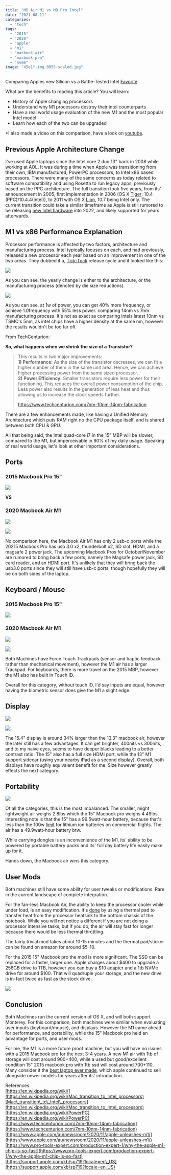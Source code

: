 ```yaml
---
title: "MB Air M1 vs MB Pro Intel"
date: "2021-08-11"
categories: 
  - "tech"
tags: 
  - "2015"
  - "2020"
  - "apple"
  - "m1"
  - "macbook-air"
  - "macbook-pro"
  - "nvme"
image: "45e1f-img_0955-scaled.jpg"
---
```


Comparing Apples new Silicon vs a Battle-Tested Intel [Favorite](https://www.laptopmag.com/articles/macbook-pro-2015-is-best-macbook-in-2017?fbclid=IwAR2BD1IYgehJPW7S1fnEIBKtDMhsJYKEHkWcCPrTOe3iC67Q0RIH9tWANwc)

What are the benefits to reading this article? You will learn:

- History of Apple changing processors
- Understand why M1 processors destroy their intel counterparts
- Have a real world usage evaluation of the new M1 and the most popular Intel model
- Learn how each of the two can be upgraded

\*I also made a video on this comparison, have a look on [youtube](https://youtu.be/k1sG90EGTgo).

## Previous Apple Architecture Change

I've used Apple laptops since the Intel core 2 duo 13" back in 2008 while working at AOL. It was during a time when Apple was transitioning from their own, IBM manufactured, PowerPC processors, to Intel x86 based processors. There were many of the same concerns as today related to software compatibility and using Rosetta to run legacy apps, previously based on the PPC architecture. The full transition took five years, from its' announcement in 2005, first implementation in 2006 (OS X [Tiger](https://en.wikipedia.org/wiki/Mac_OS_X_Tiger): 10.4 (PPC)/10.4.4(Intel)), to 2011 with OS X [Lion](https://en.wikipedia.org/wiki/OS_X_Lion), 10.7 being Intel only. The current transition could take a similar timeframe as Apple is still rumored to be releasing [new Intel hardware](https://www.macrumors.com/2021/07/26/mac-pro-2022-intel-ice-lake-xeon-chips/) into 2022, and likely supported for years afterwards.

## M1 vs x86 Performance Explanation

Processor performance is affected by two factors, architecture and manufacturing process. Intel typically focuses on each, and had previously, released a new processor each year based on an improvement in one of the two areas. They dubbed it a, [Tick-Tock](https://en.wikipedia.org/wiki/Tick–tock_model) release cycle and it looked like this:

![](images/8f060-tick-tock-model-representation-7.png)

As you can see, the yearly change is either to the architecture, or the manufacturing process (denoted by die size reductions).

![](images/6ab46-iedm-2017-gf-7nm-power-vs-frequency-2f6t-1024x652-1.png)

As you can see, at 1w of power, you can get 40% more frequency, or achieve 1.0frequency with 55% less power. comparing 14nm vs 7nm manufacturing process. It's not as exact as comparing Intels latest 10nm vs TSMC's 5nm, as intel chips have a higher density at the same nm, however the results wouldn't be too far off.

From TechCenturion:

**So, what happens when we shrink the size of a Transistor?**

> This results in two major improvements:  
> **1) Performance:** As the size of the transistor decreases, we can fit a higher number of them in the same unit area. Hence, we can achieve higher processing power from the same sized processor.  
> **2) Power Efficiency:** Smaller transistors require less power for their functioning. This reduces the overall power consumption of the chip. Less power also results in the generation of less heat and thus allowing us to increase the clock speeds further.
> 
> https://www.techcenturion.com/7nm-10nm-14nm-fabrication

There are a few enhancements made, like having a Unified Memory Architecture which puts RAM right no the CPU package itself, and is shared between both CPU & GPU.

All that being said, the Intel quad-core i7 in the 15" MBP will be slower, compared to the M1, but imperceivable in 90% of my daily usage. Speaking of real world usage, let's look at other important considerations.

## Ports

### 2015 Macbook Pro 15"

![](images/311b1-sp719-ports_hero.png)

**VS**

### 2020 Macbook Air M1

![](images/e193a-0e083247566b30f75e898cc203f4487f.png)

![](images/2640c-img_0962-1024x265-1.jpg)

No comparison here, the Macbook Air M1 has only 2 usb-c ports while the 20215 Macbook Pro has usb 3.0 x2, thunderbolt x2, SD slot, HDMI, and a magsafe 2 power jack. The upcoming Macbook Pros for October/November are rumored to bring back a few ports, namely the Magsafe power jack, SD card reader, and an HDMI port. It's unlikely that they will bring back the usb3.0 ports since they will still have usb-c ports, though hopefully they will be on both sides of the laptop.

## Keyboard / Mouse

### 2015 Macbook Pro 15"

![](images/e2a18-macbookpro_15inch_silver_notouchbar-1024x683-1.jpg)

### 2020 Macbook Air M1

![](images/3da2c-bc67b5359ed85c1000938e44af0c87bf-1024x712-1.png)

![](images/ed136-img_0957-2-1024x768-1.jpg)

Both Machines have Force Touch Trackpads (sensor and haptic feedback rather than mechanical movement), however the M1 air has a larger Trackpad. For keyboards, there is more travel on the 2015 MBP, however the M1 also has built in Touch ID.

Overall for this category, without touch ID, I'd say inputs are equal, however having the biometric sensor does give the M1 a slight edge.

## Display

![](images/2a1fe-90-1024x658-1.jpeg)

![](images/4d05f-img_0960-768x1024-1.jpg)

The 15.4" display is around 34% larger than the 13.3" macbook air, however the later still has a few advantages. It can get brighter, 400nits vs 300nits, and to my naive eyes, seems to have deeper blacks leading to a better contrast ratio. The 15" also has a full size HDMI port, while the 13" M1 support sidecar (using your nearby iPad as a second display). Overall, both displays have roughly equivalent benefit for me. Size however greatly effects the next category.

## Portability

![](images/00182-img_0963-1024x682-1.jpg)

Of all the categories, this is the most imbalanced. The smaller, might lightweight air weighs 2.8lbs which the 15" Macbook pro weighs 4.49lbs. Interesting note is that the 15" has a 99.5watt-hour battery, because that's less than the 100w [limit](https://www.faa.gov/hazmat/packsafe/more_info/?hazmat=7) for lithium ion batteries on commercial flights. The air has a 49.9watt-hour battery btw.

While carrying dongles is an inconvenience of the M1, its' ability to be powered by portable battery packs and its' full day battery life easily make up for it.

Hands down, the Macbook air wins this category.

## User Mods

Both machines still have some ability for user tweaks or modifications. Rare in the current landscape of complete integration.

For the fan-less Macbook Air, the ability to keep the processor cooler while under load, is an easy modification. It's [done](https://www.ithinkdiff.com/modded-m1-macbook-air-created-labs/) by using a thermal pad to transfer heat from the processor heatsink to the bottom chassis of the notebook. While you will not notice a different if you are not doing a processor intensive tasks, but if you do, the air will stay fast for longer because there would be less thermal throttling.

The fairly trivial mod takes about 10-15 minutes and the thermal pad/sticker can be found on amazon for around $5-10.

For the 2015 15" Macbook pro the mod is more significant. The SSD can be replaced for a faster, larger one. Apple charges about $400 to upgrade a 256GB drive to 1TB, however you can buy a $10 adapter and a 1tb NVMe drive for around $100. That will quadruple your storage, and the new drive is in-fact twice as fast as the stock drive.

![](images/933d7-223826757_318432216675585_7600888352809600786_n-993x1024-1.jpg)

## Conclusion

Both Machines run the current version of OS X, and will both support Monterey. For this comparison, both machines were similar when evaluating user inputs (keyboard/mouse), and displays. However the M1 came ahead for performance, and portability, while the 15" Macbook pro held an advantage for ports, and user mods.

For me, the M1 is a more future proof machine, but you will have no issues with a 2015 Macbook pro for the next 3-4 years. A new M1 air with 1tb of storage will cost around $900+$400, while a used but good/excellent condition 15" 2015 macbook pro with 1tb ssd will cost around $700+$110. Many consider it the [best laptop ever made](https://mashable.com/article/rip-2015-15-inch-retina-macbook-pro), which apple continued to sell alongside newer models for years after its' introduction.

References:  
[https://en.wikipedia.org/wiki/](https://en.wikipedia.org/wiki/Mac_transition_to_Intel_processors)[Mac\_transition\_to\_Intel\_processors](https://en.wikipedia.org/wiki/Mac_transition_to_Intel_processors)  
[https://en.wikipedia.org/wiki/PowerPC](https://en.wikipedia.org/wiki/PowerPC)  
[https://www.techcenturion.com/7nm-10nm-14nm-fabrication](https://www.techcenturion.com/7nm-10nm-14nm-fabrication)  
[https://www.apple.com/au/newsroom/2020/11/apple-unleashes-m1/](https://www.apple.com/au/newsroom/2020/11/apple-unleashes-m1/)  
[https://www.pro-tools-expert.com/production-expert-1/why-the-apple-m1-chip-is-so-fast](https://www.pro-tools-expert.com/production-expert-1/why-the-apple-m1-chip-is-so-fast)  
[https://support.apple.com/kb/sp719?locale=en\_US](https://support.apple.com/kb/sp719?locale=en_US)
